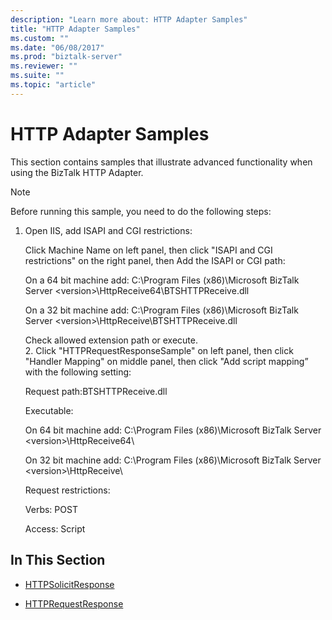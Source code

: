 ```yaml
---
description: "Learn more about: HTTP Adapter Samples"
title: "HTTP Adapter Samples"
ms.custom: ""
ms.date: "06/08/2017"
ms.prod: "biztalk-server"
ms.reviewer: ""
ms.suite: ""
ms.topic: "article"
---
```

# HTTP Adapter Samples
This section contains samples that illustrate advanced functionality when using the BizTalk HTTP Adapter.  
  
> [!NOTE]
>  Before running this sample, you need to do the following steps:  
> 
> 1. Open IIS, add ISAPI and CGI restrictions:  
> 
>    Click Machine Name on left panel, then click "ISAPI and CGI restrictions" on the right panel, then Add the ISAPI or CGI path:  
> 
>    On a 64 bit machine add:   C:\Program Files (x86)\Microsoft BizTalk Server \<version\>\HttpReceive64\BTSHTTPReceive.dll  
> 
>    On a 32 bit machine add:   C:\Program Files (x86)\Microsoft BizTalk Server \<version\>\HttpReceive\BTSHTTPReceive.dll  
> 
>    Check allowed extension path or execute.  
>    2.  Click "HTTPRequestResponseSample" on left panel, then click "Handler Mapping" on middle panel, then click "Add script mapping” with the following setting:  
> 
>    Request path:BTSHTTPReceive.dll  
> 
>    Executable:  
> 
>    On 64 bit machine add:   C:\Program Files (x86)\Microsoft BizTalk Server \<version\>\HttpReceive64\  
> 
>    On 32 bit machine add:   C:\Program Files (x86)\Microsoft BizTalk Server \<version\>\HttpReceive\  
> 
>    Request restrictions:  
> 
>    Verbs: POST  
> 
>    Access: Script  
  
## In This Section  
  
-   [HTTPSolicitResponse](../core/httpsolicitresponse.md)  
  
-   [HTTPRequestResponse](../core/httprequestresponse.md)
